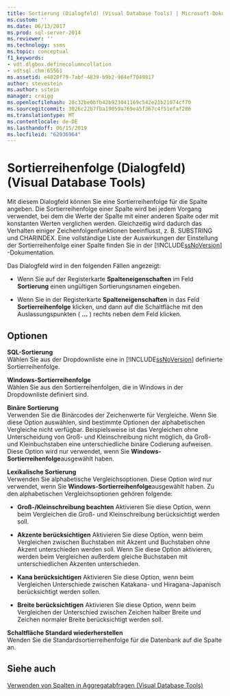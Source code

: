 ```yaml
---
title: Sortierung (Dialogfeld) (Visual Database Tools) | Microsoft-Dokumentation
ms.custom: ''
ms.date: 06/13/2017
ms.prod: sql-server-2014
ms.reviewer: ''
ms.technology: ssms
ms.topic: conceptual
f1_keywords:
- vdt.dlgbox.definecolumncollation
- vdtsql.chm:65561
ms.assetid: e4020f79-7abf-4839-b9b2-984ef7049817
author: stevestein
ms.author: sstein
manager: craigg
ms.openlocfilehash: 28c32be0bfb42b923041169c542e21b21074cf70
ms.sourcegitcommit: 3026c22b7fba19059a769ea5f367c4f51efaf286
ms.translationtype: MT
ms.contentlocale: de-DE
ms.lasthandoff: 06/15/2019
ms.locfileid: "62936964"
---
```

# <a name="collation-dialog-box-visual-database-tools"></a>Sortierreihenfolge (Dialogfeld) (Visual Database Tools)
  Mit diesem Dialogfeld können Sie eine Sortierreihenfolge für die Spalte angeben. Die Sortierreihenfolge einer Spalte wird bei jedem Vorgang verwendet, bei dem die Werte der Spalte mit einer anderen Spalte oder mit konstanten Werten verglichen werden. Gleichzeitig wird dadurch das Verhalten einiger Zeichenfolgenfunktionen beeinflusst, z. B. SUBSTRING und CHARINDEX. Eine vollständige Liste der Auswirkungen der Einstellung der Sortierreihenfolge einer Spalte finden Sie in der [!INCLUDE[ssNoVersion](../../includes/ssnoversion-md.md)] -Dokumentation.  
  
 Das Dialogfeld wird in den folgenden Fällen angezeigt:  
  
-   Wenn Sie auf der Registerkarte **Spalteneigenschaften** im Feld **Sortierung** einen ungültigen Sortierungsnamen eingeben.  
  
-   Wenn Sie in der Registerkarte **Spalteneigenschaften** in das Feld **Sortierreihenfolge** klicken, und dann auf die Schaltfläche mit den Auslassungspunkten ( **...** ) rechts neben dem Feld klicken.  
  
## <a name="options"></a>Optionen  
 **SQL-Sortierung**  
 Wählen Sie aus der Dropdownliste eine in [!INCLUDE[ssNoVersion](../../includes/ssnoversion-md.md)] definierte Sortierreihenfolge.  
  
 **Windows-Sortierreihenfolge**  
 Wählen Sie aus den Sortierreihenfolgen, die in Windows in der Dropdownliste definiert sind.  
  
 **Binäre Sortierung**  
 Verwenden Sie die Binärcodes der Zeichenwerte für Vergleiche. Wenn Sie diese Option auswählen, sind bestimmte Optionen der alphabetischen Vergleiche nicht verfügbar. Beispielsweise ist das Vergleichen ohne Unterscheidung von Groß- und Kleinschreibung nicht möglich, da Groß- und Kleinbuchstaben eine unterschiedliche binäre Codierung aufweisen. Diese Option wird nur verwendet, wenn Sie **Windows-Sortierreihenfolge**ausgewählt haben.  
  
 **Lexikalische Sortierung**  
 Verwenden Sie alphabetische Vergleichsoptionen. Diese Option wird nur verwendet, wenn Sie **Windows-Sortierreihenfolge**ausgewählt haben. Zu den alphabetischen Vergleichsoptionen gehören folgende:  
  
-   **Groß-/Kleinschreibung beachten** Aktivieren Sie diese Option, wenn beim Vergleichen die Groß- und Kleinschreibung berücksichtigt werden soll.  
  
-   **Akzente berücksichtigen** Aktivieren Sie diese Option, wenn beim Vergleichen zwischen Buchstaben mit Akzent und Buchstaben ohne Akzent unterschieden werden soll. Wenn Sie diese Option aktivieren, werden beim Vergleichen außerdem gleiche Buchstaben mit unterschiedlichen Akzenten unterschieden.  
  
-   **Kana berücksichtigen** Aktivieren Sie diese Option, wenn beim Vergleichen Unterschiede zwischen Katakana- und Hiragana-Japanisch berücksichtigt werden sollen.  
  
-   **Breite berücksichtigen** Aktivieren Sie diese Option, wenn beim Vergleichen der Unterschied zwischen Zeichen halber Breite und Zeichen normaler Breite berücksichtigt werden soll.  
  
 **Schaltfläche Standard wiederherstellen**  
 Wenden Sie die Standardsortierreihenfolge für die Datenbank auf die Spalte an.  
  
## <a name="see-also"></a>Siehe auch  
 [Verwenden von Spalten in Aggregatabfragen &#40;Visual Database Tools&#41;](visual-database-tools.md)  
  
  
